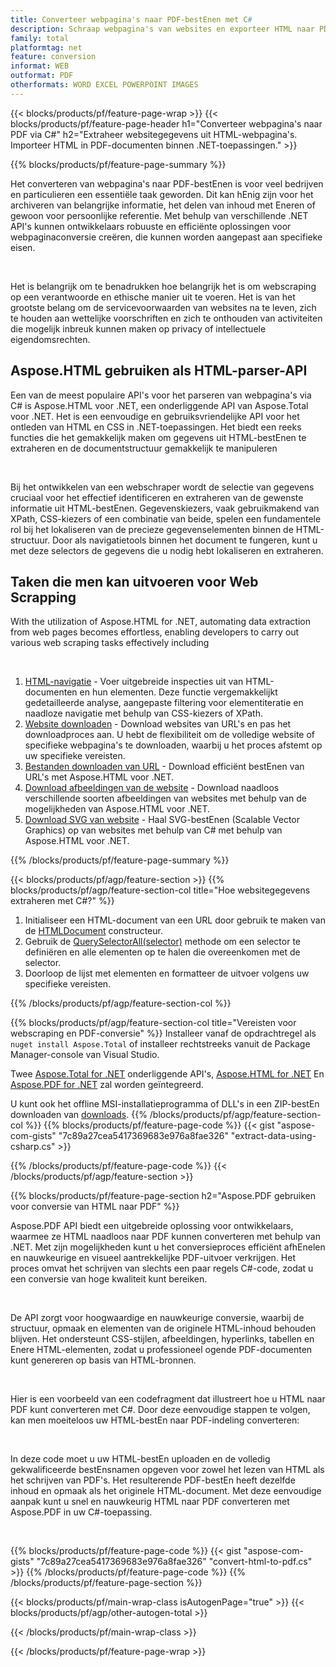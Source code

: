 ```yaml
---
title: Converteer webpagina's naar PDF-bestEnen met C#
description: Schraap webpagina's van websites en exporteer HTML naar PDF-documenten. Ontwikkel .NET-applicaties om websitegegevens naar PDF te schrapen. 
family: total
platformtag: net
feature: conversion
informat: WEB
outformat: PDF
otherformats: WORD EXCEL POWERPOINT IMAGES
---
```

{{< blocks/products/pf/feature-page-wrap >}}
{{< blocks/products/pf/feature-page-header h1="Converteer webpagina's naar PDF via C#" h2="Extraheer websitegegevens uit HTML-webpagina's. Importeer HTML in PDF-documenten binnen .NET-toepassingen." >}}

{{% blocks/products/pf/feature-page-summary %}}

<p>Het converteren van webpagina's naar PDF-bestEnen is voor veel bedrijven en particulieren een essentiële taak geworden. Dit kan hEnig zijn voor het archiveren van belangrijke informatie, het delen van inhoud met Eneren of gewoon voor persoonlijke referentie. Met behulp van verschillende .NET API's kunnen ontwikkelaars robuuste en efficiënte oplossingen voor webpaginaconversie creëren, die kunnen worden aangepast aan specifieke eisen.</p><br />

<p>Het is belangrijk om te benadrukken hoe belangrijk het is om webscraping op een verantwoorde en ethische manier uit te voeren. Het is van het grootste belang om de servicevoorwaarden van websites na te leven, zich te houden aan wettelijke voorschriften en zich te onthouden van activiteiten die mogelijk inbreuk kunnen maken op privacy of intellectuele eigendomsrechten.</p>

<h2 class="heading-border">Aspose.HTML gebruiken als HTML-parser-API</h2>

<p>Een van de meest populaire API's voor het parseren van webpagina's via C# is Aspose.HTML voor .NET, een onderliggende API van Aspose.Total voor .NET. Het is een eenvoudige en gebruiksvriendelijke API voor het ontleden van HTML en CSS in .NET-toepassingen. Het biedt een reeks functies die het gemakkelijk maken om gegevens uit HTML-bestEnen te extraheren en de documentstructuur gemakkelijk te manipuleren</p><br />

<p>Bij het ontwikkelen van een webschraper wordt de selectie van gegevens cruciaal voor het effectief identificeren en extraheren van de gewenste informatie uit HTML-bestEnen. Gegevenskiezers, vaak gebruikmakend van XPath, CSS-kiezers of een combinatie van beide, spelen een fundamentele rol bij het lokaliseren van de precieze gegevenselementen binnen de HTML-structuur. Door als navigatietools binnen het document te fungeren, kunt u met deze selectors de gegevens die u nodig hebt lokaliseren en extraheren.</p>

<h2 class="heading-border">Taken die men kan uitvoeren voor Web Scrapping</h2>

<p>With the utilization of Aspose.HTML for .NET, automating data extraction from web pages becomes effortless, enabling developers to carry out various web scraping tasks effectively including</p><br />

1. [HTML-navigatie](https://docs.aspose.com/html/net/html-navigation/) - Voer uitgebreide inspecties uit van HTML-documenten en hun elementen. Deze functie vergemakkelijkt gedetailleerde analyse, aangepaste filtering voor elementiteratie en naadloze navigatie met behulp van CSS-kiezers of XPath.
2. [Website downloaden](https://docs.aspose.com/html/net/download-website/) - Download websites van URL's en pas het downloadproces aan. U hebt de flexibiliteit om de volledige website of specifieke webpagina's te downloaden, waarbij u het proces afstemt op uw specifieke vereisten.
3. [Bestanden downloaden van URL](https://docs.aspose.com/html/net/download-file-from-url/) - Download efficiënt bestEnen van URL's met Aspose.HTML voor .NET.
4. [Download afbeeldingen van de website](https://docs.aspose.com/html/net/download-images-from-website/) - Download naadloos verschillende soorten afbeeldingen van websites met behulp van de mogelijkheden van Aspose.HTML voor .NET.
5. [Download SVG van website](https://docs.aspose.com/html/net/download-svg-from-website/) - Haal SVG-bestEnen (Scalable Vector Graphics) op van websites met behulp van C# met behulp van Aspose.HTML voor .NET.

{{% /blocks/products/pf/feature-page-summary  %}}

{{< blocks/products/pf/agp/feature-section >}}
{{% blocks/products/pf/agp/feature-section-col title="Hoe websitegegevens extraheren met C#?" %}}

1. Initialiseer een HTML-document van een URL door gebruik te maken van de [HTMLDocument](https://reference.aspose.com/html/net/aspose.html/htmldocument/htmldocument/) constructeur.
2. Gebruik de [QuerySelectorAll(selector)](https://reference.aspose.com/html/net/aspose.html.dom/document/queryselectorall/) methode om een selector te definiëren en alle elementen op te halen die overeenkomen met de selector.
3. Doorloop de lijst met elementen en formatteer de uitvoer volgens uw specifieke vereisten.
 
{{% /blocks/products/pf/agp/feature-section-col %}}

{{% blocks/products/pf/agp/feature-section-col title="Vereisten voor webscraping en PDF-conversie" %}}
Installeer vanaf de opdrachtregel als ```nuget install Aspose.Total``` of installeer rechtstreeks vanuit de Package Manager-console van Visual Studio.

Twee [Aspose.Total for .NET](https://products.aspose.com/total/net/) onderliggende API's, [Aspose.HTML for .NET](https://products.aspose.com/html/net/) En [Aspose.PDF for .NET](https://products.aspose.com/pdf/net/) zal worden geïntegreerd.

U kunt ook het offline MSI-installatieprogramma of DLL's in een ZIP-bestEn downloaden van [downloads](https://releases.aspose.com/total/net).
{{% /blocks/products/pf/agp/feature-section-col %}}
{{% blocks/products/pf/feature-page-code %}}
{{< gist "aspose-com-gists" "7c89a27cea5417369683e976a8fae326" "extract-data-using-csharp.cs" >}}

{{% /blocks/products/pf/feature-page-code %}}
{{< /blocks/products/pf/agp/feature-section >}}

{{% blocks/products/pf/feature-page-section  h2="Aspose.PDF gebruiken voor conversie van HTML naar PDF" %}}
<p>Aspose.PDF API biedt een uitgebreide oplossing voor ontwikkelaars, waarmee ze HTML naadloos naar PDF kunnen converteren met behulp van .NET. Met zijn mogelijkheden kunt u het conversieproces efficiënt afhEnelen en nauwkeurige en visueel aantrekkelijke PDF-uitvoer verkrijgen. Het proces omvat het schrijven van slechts een paar regels C#-code, zodat u een conversie van hoge kwaliteit kunt bereiken.</p><br />

<p>De API zorgt voor hoogwaardige en nauwkeurige conversie, waarbij de structuur, opmaak en elementen van de originele HTML-inhoud behouden blijven. Het ondersteunt CSS-stijlen, afbeeldingen, hyperlinks, tabellen en Enere HTML-elementen, zodat u professioneel ogende PDF-documenten kunt genereren op basis van HTML-bronnen.</p><br />

<p>Hier is een voorbeeld van een codefragment dat illustreert hoe u HTML naar PDF kunt converteren met C#. Door deze eenvoudige stappen te volgen, kan men moeiteloos uw HTML-bestEn naar PDF-indeling converteren:</p><br />

<p>In deze code moet u uw HTML-bestEn uploaden en de volledig gekwalificeerde bestEnsnamen opgeven voor zowel het lezen van HTML als het schrijven van PDF's. Het resulterende PDF-bestEn heeft dezelfde inhoud en opmaak als het originele HTML-document. Met deze eenvoudige aanpak kunt u snel en nauwkeurig HTML naar PDF converteren met Aspose.PDF in uw C#-toepassing.</p><br />

{{% blocks/products/pf/feature-page-code %}}
{{< gist "aspose-com-gists" "7c89a27cea5417369683e976a8fae326" "convert-html-to-pdf.cs" >}}
{{% /blocks/products/pf/feature-page-code  %}}
{{% /blocks/products/pf/feature-page-section %}}

{{< blocks/products/pf/main-wrap-class isAutogenPage="true" >}}
{{< blocks/products/pf/agp/other-autogen-total >}}

{{< /blocks/products/pf/main-wrap-class >}}

{{< /blocks/products/pf/feature-page-wrap >}}